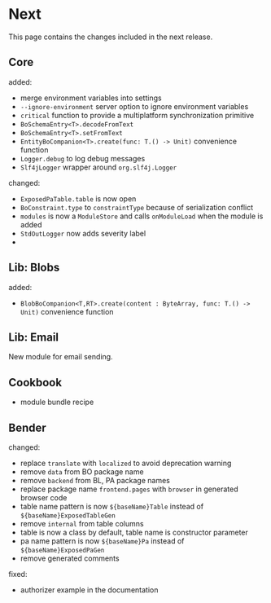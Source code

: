 # Next

This page contains the changes included in the next release.

## Core

added:

- merge environment variables into settings
- `--ignore-environment` server option to ignore environment variables
- `critical` function to provide a multiplatform synchronization primitive
- `BoSchemaEntry<T>.decodeFromText` 
- `BoSchemaEntry<T>.setFromText`
- `EntityBoCompanion<T>.create(func: T.() -> Unit)` convenience function
- `Logger.debug` to log debug messages
- `Slf4jLogger` wrapper around `org.slf4j.Logger`


changed:

- `ExposedPaTable.table` is now open
- `BoConstraint.type` to `constraintType` because of serialization conflict
- `modules` is now a `ModuleStore` and calls `onModuleLoad` when the module is added
- `StdOutLogger` now adds severity label
- 

## Lib: Blobs

added:

- `BlobBoCompanion<T,RT>.create(content : ByteArray, func: T.() -> Unit)` convenience function

## Lib: Email

New module for email sending.

## Cookbook

- module bundle recipe

## Bender

changed:

- replace `translate` with `localized` to avoid deprecation warning
- remove `data` from BO package name
- remove `backend` from BL, PA package names  
- replace package name `frontend.pages` with `browser` in generated browser code
- table name pattern is now `${baseName}Table` instead of `${baseName}ExposedTableGen`
- remove `internal` from table columns
- table is now a class by default, table name is constructor parameter
- pa name pattern is now `${baseName}Pa` instead of `${baseName}ExposedPaGen`
- remove generated comments

fixed:

- authorizer example in the documentation